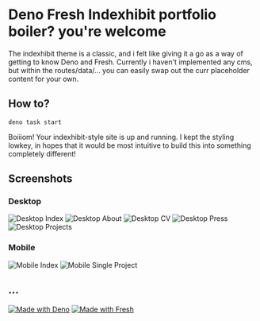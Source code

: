 # Deno Fresh Indexhibit portfolio boiler? you're welcome

The indexhibit theme is a classic, and i felt like giving it a go as a way of getting to know Deno and Fresh. Currently i haven't implemented any cms, but within the routes/data/... you can easily swap out the curr placeholder content for your own. 

## How to?

```
deno task start
```

Boiiiom! Your indexhibit-style site is up and running. I kept the styling lowkey, in hopes that it would be most intuitive to build this into something completely different!

## Screenshots

### Desktop

![Desktop Index](static/readme-images/desktop-index.jpeg)
![Desktop About](static/readme-images/desktop-about.jpeg)
![Desktop CV](static/readme-images/desktop-cv.jpeg)
![Desktop Press](static/readme-images/desktop-press.jpeg)
![Desktop Projects](static/readme-images/desktop-projects.jpeg)

### Mobile

![Mobile Index](static/readme-images/mobile-index.jpeg)
![Mobile Single Project](static/readme-images/mobile-single-project.jpeg)

## ...

[![Made with Deno](static/readme-images/deno2.png)](https://deno.com)
[![Made with Fresh](https://fresh.deno.dev/fresh-badge.svg)](https://fresh.deno.dev)

